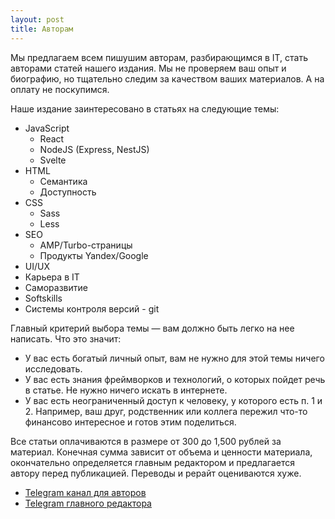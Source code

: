 ```yaml
---
layout: post
title: Авторам
---
```


Мы предлагаем всем пишушим авторам, разбирающимся в IT, стать авторами статей нашего издания. Мы не проверяем ваш опыт и биографию, но тщательно следим за качеством ваших материалов. А на оплату не поскупимся. 

Наше издание заинтересовано в статьях на следующие темы:
- JavaScript
    - React
    - NodeJS (Express, NestJS)
    - Svelte
- HTML
    - Семантика
    - Доступность
- CSS
    - Sass
    - Less
- SEO
    - AMP/Turbo-страницы
    - Продукты Yandex/Google
- UI/UX
- Карьера в IT
- Саморазвитие
- Softskills
- Системы контроля версий - git

Главный критерий выбора темы — вам должно быть легко на нее написать. Что это значит:
- У вас есть богатый личный опыт, вам не нужно для этой темы ничего исследовать.
- У вас есть знания фреймворков и технологий, о которых пойдет речь в статье. Не нужно ничего искать в интернете.
- У вас есть неограниченный доступ к человеку, у которого есть п. 1 и 2. Например, ваш друг, родственник или коллега пережил что-то финансово интересное и готов этим поделиться.

Все статьи оплачиваются в размере от 300 до 1,500 рублей за материал. Конечная сумма зависит от объема и ценности материала, окончательно определяется главным редактором и предлагается автору перед публикацией. Переводы и рерайт оцениваются хуже.

- [Telegram канал для авторов](https://tele.gs/yaprogrammerauthors)
- [Telegram главного редактора](https://tele.gs/sneakbug8)